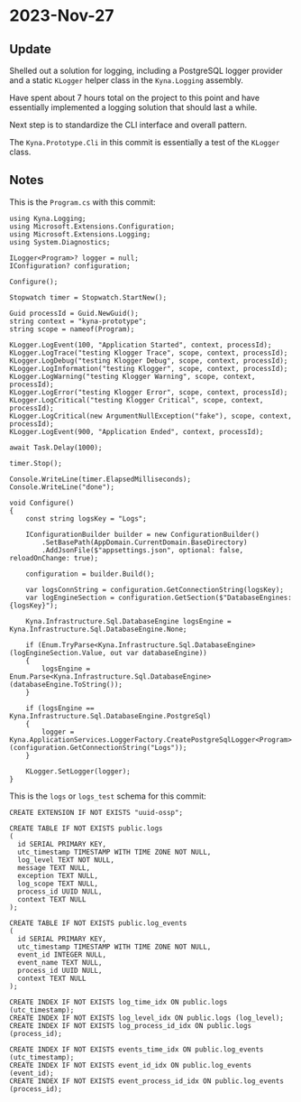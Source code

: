 # 2023-Nov-27

## Update

Shelled out a solution for logging, including a PostgreSQL logger provider and a static `KLogger` helper class in the `Kyna.Logging` assembly.

Have spent about 7 hours total on the project to this point and have essentially implemented a logging solution that should last a while.

Next step is to standardize the CLI interface and overall pattern.

The `Kyna.Prototype.Cli` in this commit is essentially a test of the `KLogger` class.

## Notes

This is the `Program.cs` with this commit:

```
using Kyna.Logging;
using Microsoft.Extensions.Configuration;
using Microsoft.Extensions.Logging;
using System.Diagnostics;

ILogger<Program>? logger = null;
IConfiguration? configuration;

Configure();

Stopwatch timer = Stopwatch.StartNew();

Guid processId = Guid.NewGuid();
string context = "kyna-prototype";
string scope = nameof(Program);

KLogger.LogEvent(100, "Application Started", context, processId);
KLogger.LogTrace("testing Klogger Trace", scope, context, processId);
KLogger.LogDebug("testing Klogger Debug", scope, context, processId);
KLogger.LogInformation("testing Klogger", scope, context, processId);
KLogger.LogWarning("testing Klogger Warning", scope, context, processId);
KLogger.LogError("testing Klogger Error", scope, context, processId);
KLogger.LogCritical("testing Klogger Critical", scope, context, processId);
KLogger.LogCritical(new ArgumentNullException("fake"), scope, context, processId);
KLogger.LogEvent(900, "Application Ended", context, processId);

await Task.Delay(1000);

timer.Stop();

Console.WriteLine(timer.ElapsedMilliseconds);
Console.WriteLine("done");

void Configure()
{
    const string logsKey = "Logs";

    IConfigurationBuilder builder = new ConfigurationBuilder()
        .SetBasePath(AppDomain.CurrentDomain.BaseDirectory)
        .AddJsonFile($"appsettings.json", optional: false, reloadOnChange: true);

    configuration = builder.Build();

    var logsConnString = configuration.GetConnectionString(logsKey);
    var logEngineSection = configuration.GetSection($"DatabaseEngines:{logsKey}");

    Kyna.Infrastructure.Sql.DatabaseEngine logsEngine = Kyna.Infrastructure.Sql.DatabaseEngine.None;

    if (Enum.TryParse<Kyna.Infrastructure.Sql.DatabaseEngine>(logEngineSection.Value, out var databaseEngine))
    {
        logsEngine = Enum.Parse<Kyna.Infrastructure.Sql.DatabaseEngine>(databaseEngine.ToString());
    }

    if (logsEngine == Kyna.Infrastructure.Sql.DatabaseEngine.PostgreSql)
    {
        logger = Kyna.ApplicationServices.LoggerFactory.CreatePostgreSqlLogger<Program>(configuration.GetConnectionString("Logs"));
    }

    KLogger.SetLogger(logger);
}
```

This is the `logs` or `logs_test` schema for this commit:

```
CREATE EXTENSION IF NOT EXISTS "uuid-ossp";

CREATE TABLE IF NOT EXISTS public.logs
(
  id SERIAL PRIMARY KEY,
  utc_timestamp TIMESTAMP WITH TIME ZONE NOT NULL,
  log_level TEXT NOT NULL,
  message TEXT NULL,
  exception TEXT NULL,
  log_scope TEXT NULL,
  process_id UUID NULL,
  context TEXT NULL
);

CREATE TABLE IF NOT EXISTS public.log_events
(
  id SERIAL PRIMARY KEY,
  utc_timestamp TIMESTAMP WITH TIME ZONE NOT NULL,
  event_id INTEGER NULL,
  event_name TEXT NULL,
  process_id UUID NULL,
  context TEXT NULL
);

CREATE INDEX IF NOT EXISTS log_time_idx ON public.logs (utc_timestamp);
CREATE INDEX IF NOT EXISTS log_level_idx ON public.logs (log_level);
CREATE INDEX IF NOT EXISTS log_process_id_idx ON public.logs (process_id);

CREATE INDEX IF NOT EXISTS events_time_idx ON public.log_events (utc_timestamp);
CREATE INDEX IF NOT EXISTS event_id_idx ON public.log_events (event_id);
CREATE INDEX IF NOT EXISTS event_process_id_idx ON public.log_events (process_id);
```